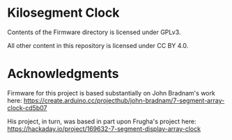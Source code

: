 Kilosegment Clock
==================

Contents of the Firmware directory is licensed under GPLv3.

All other content in this repository is licensed under CC BY 4.0.


Acknowledgments
=================

Firmware for this project is based substantially on John Bradnam's work here: https://create.arduino.cc/projecthub/john-bradnam/7-segment-array-clock-cd5b07

His project, in turn, was based in part upon Frugha's project here: https://hackaday.io/project/169632-7-segment-display-array-clock